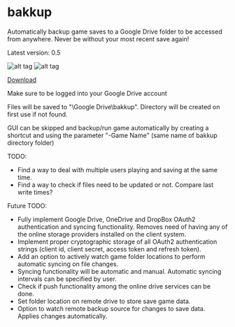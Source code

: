 # bakkup
Automatically backup game saves to a Google Drive folder to be accessed from anywhere. Never be without your most recent save again!

Latest version: 0.5

![alt tag](http://i.imgur.com/BEAhMrR.png)  ![alt tag](http://i.imgur.com/BBr4fuG.png)

[Download](https://drive.google.com/file/d/0BzKq8PEZkdhSall0NVRlOW03Q1U/view?usp=sharing)

Make sure to be logged into your Google Drive account

Files will be saved to "\Google Drive\bakkup\". Directory will be created on first use if not found. 

GUI can be skipped and backup/run game automatically by creating a shortcut and using the parameter "-Game Name" (same name of bakkup directory folder)

TODO:
- Find a way to deal with multiple users playing and saving at the same time.
- Find a way to check if files need to be updated or not. Compare last write times?

Future TODO:

- Fully implement Google Drive, OneDrive and DropBox OAuth2 authentication and syncing functionality. Removes need of having any of the online storage providers installed on the client system.
- Implement proper cryptographic storage of all OAuth2 authentication strings (client id, client secret, access token and refresh token).
- Add an option to actively watch game folder locations to perform automatic syncing on file changes.
- Syncing functionality will be automatic and manual. Automatic syncing intervals can be specified by user.
- Check if push functionality among the online drive services can be done.
- Set folder location on remote drive to store save game data.
- Option to watch remote backup source for changes to save data. Applies changes automatically.